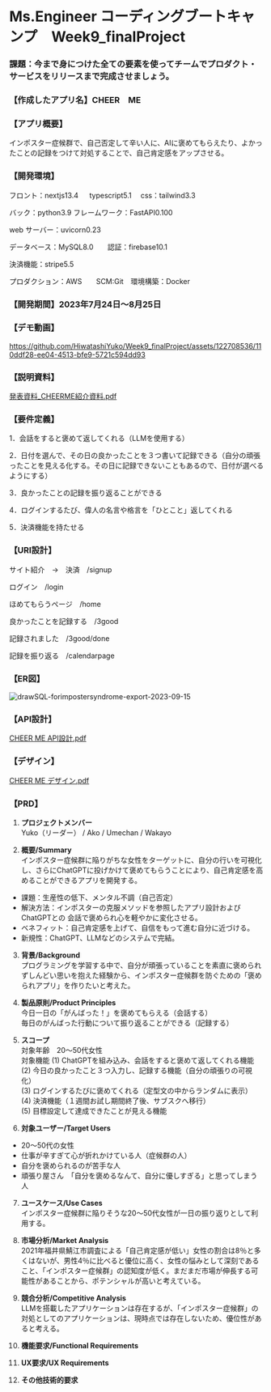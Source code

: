 # Ms.Engineer コーディングブートキャンプ　Week9_finalProject

### 課題：今まで身につけた全ての要素を使ってチームでプロダクト・サービスをリリースまで完成させましょう。　　　　

### 【作成したアプリ名】CHEER　ME

### 【アプリ概要】

インポスター症候群で、自己否定して辛い人に、AIに褒めてもらえたり、よかったことの記録をつけて対処することで、自己肯定感をアップさせる。

### 【開発環境】

フロント：nextjs13.4 　 typescript5.1 　css：tailwind3.3

バック：python3.9  フレームワーク：FastAPI0.100   

web サーバー：uvicorn0.23

データベース：MySQL8.0　　認証：firebase10.1　　

決済機能：stripe5.5 

プロダクション：AWS　　SCM:Git　環境構築：Docker

### 【開発期間】2023年7月24日～8月25日

### 【デモ動画】

https://github.com/HiwatashiYuko/Week9_finalProject/assets/122708536/110ddf28-ee04-4513-bfe9-5721c594dd93

### 【説明資料】

[発表資料_CHEERME紹介資料.pdf](https://github.com/HiwatashiYuko/Week9_finalProject/files/12640050/_CHEERME.pdf)


### 【要件定義】

1．会話をすると褒めて返してくれる（LLMを使用する）

2．日付を選んで、その日の良かったことを３つ書いて記録できる（自分の頑張ったことを見える化する。その日に記録できないこともあるので、日付が選べるようにする）

3．良かったことの記録を振り返ることができる

4．ログインするたび、偉人の名言や格言を「ひとこと」返してくれる

5．決済機能を持たせる

### 【URI設計】

サイト紹介　→　決済　/signup 

ログイン　/login

ほめてもらうページ　/home

良かったことを記録する　/3good

記録されました　/3good/done

記録を振り返る　/calendarpage

### 【ER図】

![drawSQL-forimpostersyndrome-export-2023-09-15](https://github.com/HiwatashiYuko/Week9_finalProject/assets/122708536/6bfdf7be-d773-4ca8-a38a-ff78023292eb)

### 【API設計】

[CHEER ME API設計.pdf](https://github.com/HiwatashiYuko/Week9_finalProject/files/12640053/CHEER.ME.API.pdf)

### 【デザイン】

[CHEER ME デザイン.pdf](https://github.com/HiwatashiYuko/Week9_finalProject/files/12617735/CHEER.ME.pdf)

### 【PRD】

1. **プロジェクトメンバー**  
Yuko（リーダー） / Ako / Umechan / Wakayo
  
2. **概要/Summary**  
インポスター症候群に陥りがちな女性をターゲットに、自分の行いを可視化し、さらにChatGPTに投げかけて褒めてもらうことにより、自己肯定感を高めることができるアプリを開発する。  
     
- 課題：生産性の低下、メンタル不調（自己否定）  
- 解決方法：インポスターの克服メソッドを参照したアプリ設計およびChatGPTとの
会話で褒められ心を軽やかに変化させる。  
- ベネフィット：自己肯定感を上げて、自信をもって進む自分に近づける。  
- 新規性：ChatGPT、LLMなどのシステムで完結。

          
3. **背景/Background**  
プログラミングを学習する中で、自分が頑張っていることを素直に褒められずしんどい思いを抱えた経験から、インポスター症候群を防ぐための「褒められアプリ」を作りたいと考えた。

4. **製品原則/Product Principles**  
今日一日の「がんばった！」を褒めてもらえる（会話する）  
毎日のがんばった行動について振り返ることができる（記録する）

5. **スコープ**  
対象年齢　20〜50代女性  
対象機能
  (1) ChatGPTを組み込み、会話をすると褒めて返してくれる機能  
  (2) 今日の良かったこと３つ入力し、記録する機能（自分の頑張りの可視化）  
  (3) ログインするたびに褒めてくれる（定型文の中からランダムに表示）  
  (4) 決済機能（１週間お試し期間終了後、サブスクへ移行）  
  (5) 目標設定して達成できたことが見える機能

6. **対象ユーザー/Target Users**  
- 20〜50代の女性
- 仕事が辛すぎて心が折れかけている人（症候群の人）
- 自分を褒められるのが苦手な人
- 頑張り屋さん　「自分を褒めるなんて、自分に優しすぎる」と思ってしまう人

7. **ユースケース/Use Cases**  
インポスター症候群に陥りそうな20〜50代女性が一日の振り返りとして利用する。

8. **市場分析/Market Analysis**  
2021年福井県鯖江市調査による「自己肯定感が低い」女性の割合は8％と多くはないが、男性4％に比べると優位に高く、女性の悩みとして深刻であること、「インポスター症候群」の認知度が低く。まだまだ市場が伸長する可能性があることから、ポテンシャルが高いと考えている。

9. **競合分析/Competitive Analysis**  
LLMを搭載したアプリケーションは存在するが、「インポスター症候群」の対処としてのアプリケーションは、現時点では存在しないため、優位性があると考える。

10. **機能要求/Functional Requirements**

11. **UX要求/UX Requirements**

12. **その他技術的要求**



